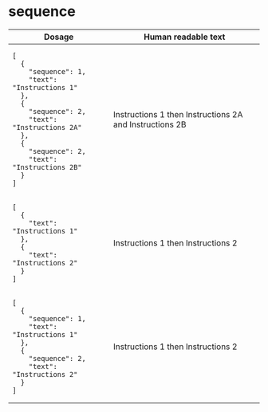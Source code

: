 # sequence 

<table>
  <thead>
    <tr>
      <th>Dosage</th>
      <th>Human readable text</th>
    </tr>
  </thead>
  <tbody>
    <tr>
      <td><pre><code class="language-json">[
  {
    &quot;sequence&quot;: 1,
    &quot;text&quot;: &quot;Instructions 1&quot;
  },
  {
    &quot;sequence&quot;: 2,
    &quot;text&quot;: &quot;Instructions 2A&quot;
  },
  {
    &quot;sequence&quot;: 2,
    &quot;text&quot;: &quot;Instructions 2B&quot;
  }
]
</code></pre></td>
      <td>Instructions 1 then Instructions 2A and Instructions 2B</td>
    </tr>
    <tr>
      <td><pre><code class="language-json">[
  {
    &quot;text&quot;: &quot;Instructions 1&quot;
  },
  {
    &quot;text&quot;: &quot;Instructions 2&quot;
  }
]
</code></pre></td>
      <td>Instructions 1 then Instructions 2</td>
    </tr>
    <tr>
      <td><pre><code class="language-json">[
  {
    &quot;sequence&quot;: 1,
    &quot;text&quot;: &quot;Instructions 1&quot;
  },
  {
    &quot;sequence&quot;: 2,
    &quot;text&quot;: &quot;Instructions 2&quot;
  }
]
</code></pre></td>
      <td>Instructions 1 then Instructions 2</td>
    </tr>
  </tbody>
</table>

